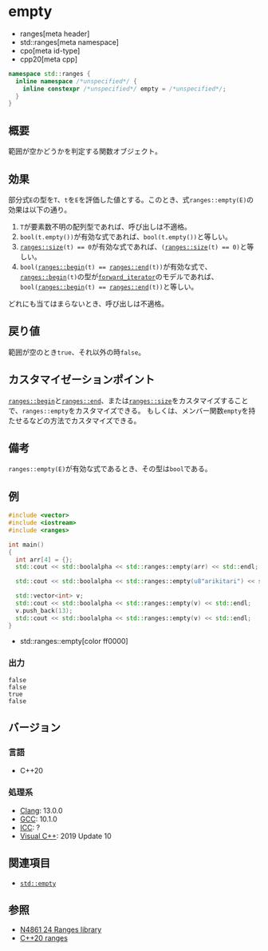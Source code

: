 # empty
* ranges[meta header]
* std::ranges[meta namespace]
* cpo[meta id-type]
* cpp20[meta cpp]

```cpp
namespace std::ranges {
  inline namespace /*unspecified*/ {
    inline constexpr /*unspecified*/ empty = /*unspecified*/;
  }
}
```

## 概要
範囲が空かどうかを判定する関数オブジェクト。

## 効果
部分式`E`の型を`T`、`t`を`E`を評価した値とする。このとき、式`ranges::empty(E)`の効果は以下の通り。

1. `T`が要素数不明の配列型であれば、呼び出しは不適格。
2. `bool(t.empty())`が有効な式であれば、`bool(t.empty())`と等しい。
3. [`ranges::size`](size.md)`(t) == 0`が有効な式であれば、`(`[`ranges::size`](size.md)`(t) == 0)`と等しい。
4. `bool(`[`ranges::begin`](begin.md)`(t) == `[`ranges::end`](end.md)`(t))`が有効な式で、[`ranges::begin`](begin.md)`(t)`の型が[`forward_iterator`](/reference/iterator/forward_iterator.md)のモデルであれば、`bool(`[`ranges::begin`](begin.md)`(t) == `[`ranges::end`](end.md)`(t))`と等しい。

どれにも当てはまらないとき、呼び出しは不適格。

## 戻り値
範囲が空のとき`true`、それ以外の時`false`。

## カスタマイゼーションポイント
[`ranges::begin`](begin.md)と[`ranges::end`](end.md)、または[`ranges::size`](size.md)をカスタマイズすることで、`ranges::empty`をカスタマイズできる。
もしくは、メンバー関数`empty`を持たせるなどの方法でカスタマイズできる。

## 備考
`ranges::empty(E)`が有効な式であるとき、その型は`bool`である。

## 例
```cpp example
#include <vector>
#include <iostream>
#include <ranges>

int main()
{
  int arr[4] = {};
  std::cout << std::boolalpha << std::ranges::empty(arr) << std::endl;

  std::cout << std::boolalpha << std::ranges::empty(u8"arikitari") << std::endl;

  std::vector<int> v;
  std::cout << std::boolalpha << std::ranges::empty(v) << std::endl;
  v.push_back(13);
  std::cout << std::boolalpha << std::ranges::empty(v) << std::endl;
}
```
* std::ranges::empty[color ff0000]

### 出力
```
false
false
true
false
```

## バージョン
### 言語
- C++20

### 処理系
- [Clang](/implementation.md#clang): 13.0.0
- [GCC](/implementation.md#gcc): 10.1.0
- [ICC](/implementation.md#icc): ?
- [Visual C++](/implementation.md#visual_cpp): 2019 Update 10

## 関連項目
- [`std::empty`](/reference/iterator/empty.md)

## 参照
- [N4861 24 Ranges library](https://timsong-cpp.github.io/cppwp/n4861/ranges)
- [C++20 ranges](https://techbookfest.org/product/5134506308665344)
